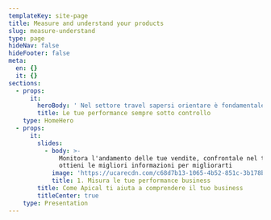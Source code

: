 ```yaml
---
templateKey: site-page
title: Measure and understand your products
slug: measure-understand
type: page
hideNav: false
hideFooter: false
meta:
  en: {}
  it: {}
sections:
  - props:
      it:
        heroBody: ' Nel settore travel sapersi orientare è fondamentale: per questo Apical ti offre i migliori strumenti per comprendere l''andamento della tua attività facilmente'
        title: Le tue performance sempre sotto controllo
    type: HomeHero
  - props:
      it:
        slides:
          - body: >-
              Monitora l'andamento delle tue vendite, confrontale nel tempo,
              ottieni le migliori informazioni per migliorarti
            image: 'https://ucarecdn.com/c68d7b13-1065-4b52-851c-3b178bd84b6b/'
            title: 1. Misura le tue performance business
        title: Come Apical ti aiuta a comprendere il tuo business
        titleCenter: true
    type: Presentation
---
```


